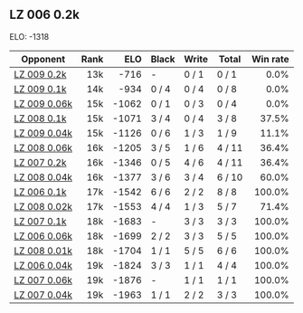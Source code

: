 ## LZ 006 0.2k ##

ELO: -1318

Opponent | Rank | ELO | Black | Write | Total | Win rate
---------|-----:|----:|-------|-------|-------|-------:
[LZ 009 0.2k](LZ%20009%200.2k.md) | 13k | -716 | - | 0 / 1 | 0 / 1 | 0.0%
[LZ 009 0.1k](LZ%20009%200.1k.md) | 14k | -934 | 0 / 4 | 0 / 4 | 0 / 8 | 0.0%
[LZ 009 0.06k](LZ%20009%200.06k.md) | 15k | -1062 | 0 / 1 | 0 / 3 | 0 / 4 | 0.0%
[LZ 008 0.1k](LZ%20008%200.1k.md) | 15k | -1071 | 3 / 4 | 0 / 4 | 3 / 8 | 37.5%
[LZ 009 0.04k](LZ%20009%200.04k.md) | 15k | -1126 | 0 / 6 | 1 / 3 | 1 / 9 | 11.1%
[LZ 008 0.06k](LZ%20008%200.06k.md) | 16k | -1205 | 3 / 5 | 1 / 6 | 4 / 11 | 36.4%
[LZ 007 0.2k](LZ%20007%200.2k.md) | 16k | -1346 | 0 / 5 | 4 / 6 | 4 / 11 | 36.4%
[LZ 008 0.04k](LZ%20008%200.04k.md) | 16k | -1377 | 3 / 6 | 3 / 4 | 6 / 10 | 60.0%
[LZ 006 0.1k](LZ%20006%200.1k.md) | 17k | -1542 | 6 / 6 | 2 / 2 | 8 / 8 | 100.0%
[LZ 008 0.02k](LZ%20008%200.02k.md) | 17k | -1553 | 4 / 4 | 1 / 3 | 5 / 7 | 71.4%
[LZ 007 0.1k](LZ%20007%200.1k.md) | 18k | -1683 | - | 3 / 3 | 3 / 3 | 100.0%
[LZ 006 0.06k](LZ%20006%200.06k.md) | 18k | -1699 | 2 / 2 | 3 / 3 | 5 / 5 | 100.0%
[LZ 008 0.01k](LZ%20008%200.01k.md) | 18k | -1704 | 1 / 1 | 5 / 5 | 6 / 6 | 100.0%
[LZ 006 0.04k](LZ%20006%200.04k.md) | 19k | -1824 | 3 / 3 | 1 / 1 | 4 / 4 | 100.0%
[LZ 007 0.06k](LZ%20007%200.06k.md) | 19k | -1876 | - | 1 / 1 | 1 / 1 | 100.0%
[LZ 007 0.04k](LZ%20007%200.04k.md) | 19k | -1963 | 1 / 1 | 2 / 2 | 3 / 3 | 100.0%
